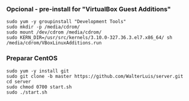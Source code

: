### Opcional - pre-install for "VirtualBox Guest Additions"
    sudo yum -y groupinstall "Development Tools"
    sudo mkdir -p /media/cdrom/
    sudo mount /dev/cdrom /media/cdrom/
    sudo KERN_DIR=/usr/src/kernels/3.10.0-327.36.3.el7.x86_64/ sh /media/cdrom/VBoxLinuxAdditions.run

### Preparar CentOS
    sudo yum -y install git
    sudo git clone -b master https://github.com/WalterLuis/server.git
    cd server
    sudo chmod 0700 start.sh
    sudo ./start.sh
